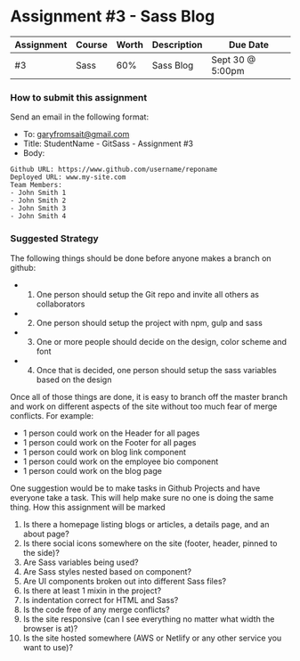 # Assignment #3 - Sass Blog

| Assignment | Course | Worth | Description | Due Date         |
| ---------- | ------ | ----- | ----------- | ---------------- |
| #3         | Sass   | 60%   | Sass Blog   | Sept 30 @ 5:00pm |

### How to submit this assignment

Send an email in the following format:

- To: garyfromsait@gmail.com
- Title: StudentName - GitSass - Assignment #3
- Body:

```
Github URL: https://www.github.com/username/reponame
Deployed URL: www.my-site.com
Team Members:
- John Smith 1
- John Smith 2
- John Smith 3
- John Smith 4
```

### Suggested Strategy

The following things should be done before anyone makes a branch on github:

-   1. One person should setup the Git repo and invite all others as collaborators
-   2. One person should setup the project with npm, gulp and sass
-   3. One or more people should decide on the design, color scheme and font
-   4. Once that is decided, one person should setup the sass variables based on the design

Once all of those things are done, it is easy to branch off the master branch
and work on different aspects of the site without too much fear of merge conflicts. For example:

-   1 person could work on the Header for all pages
-   1 person could work on the Footer for all pages
-   1 person could work on blog link component
-   1 person could work on the employee bio component
-   1 person could work on the blog page

One suggestion would be to make tasks in Github Projects and have everyone take a task. This will help make sure no one is doing the same thing.
How this assignment will be marked

1. Is there a homepage listing blogs or articles, a details page, and an about page?
2. Is there social icons somewhere on the site (footer, header, pinned to the side)?
3. Are Sass variables being used?
4. Are Sass styles nested based on component?
5. Are UI components broken out into different Sass files?
6. Is there at least 1 mixin in the project?
6. Is indentation correct for HTML and Sass?
7. Is the code free of any merge conflicts?
8. Is the site responsive (can I see everything no matter what width the browser is at)?
9. Is the site hosted somewhere (AWS or Netlify or any other service you want to use)?
